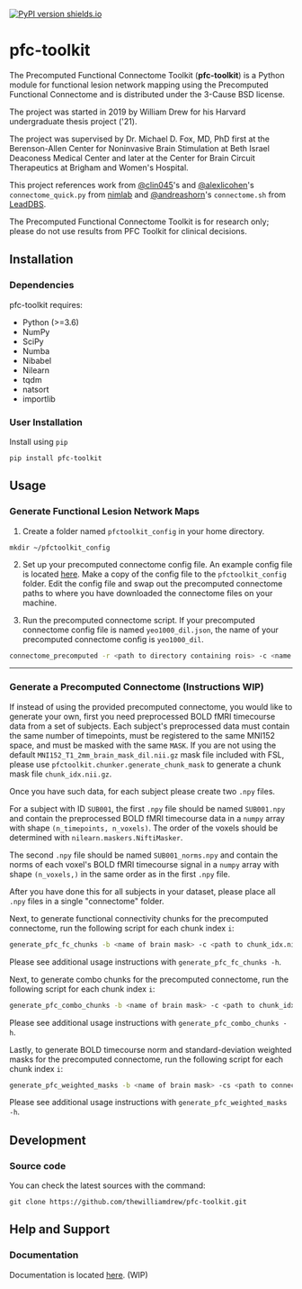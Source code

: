 [![PyPI version shields.io](https://img.shields.io/pypi/v/pfc-toolkit.svg)](https://pypi.python.org/pypi/pfc-toolkit/)

# pfc-toolkit
The Precomputed Functional Connectome Toolkit (**pfc-toolkit**) is a Python module for functional lesion network mapping using the Precomputed Functional Connectome and is distributed under the 3-Cause BSD license.

The project was started in 2019 by William Drew for his Harvard undergraduate thesis project ('21).

The project was supervised by Dr. Michael D. Fox, MD, PhD first at the Berenson-Allen Center for Noninvasive Brain Stimulation at Beth Israel Deaconess Medical Center and later at the Center for Brain Circuit Therapeutics at Brigham and Women's Hospital.

This project references work from [@clin045](https://github.com/clin045)'s and [@alexlicohen](https://github.com/alexlicohen)'s `connectome_quick.py` from [nimlab](https://github.com/nimlab) and [@andreashorn](https://github.com/andreashorn)'s `connectome.sh` from [LeadDBS](https://github.com/netstim/leaddbs).

The Precomputed Functional Connectome Toolkit is for research only; please do not use results from PFC Toolkit for clinical decisions.

## Installation
### Dependencies
pfc-toolkit requires:
- Python (>=3.6)
- NumPy
- SciPy
- Numba
- Nibabel
- Nilearn
- tqdm
- natsort
- importlib

### User Installation
Install using `pip`
```
pip install pfc-toolkit
```

## Usage

### Generate Functional Lesion Network Maps

1. Create a folder named `pfctoolkit_config` in your home directory. 
```
mkdir ~/pfctoolkit_config
```
2. Set up your precomputed connectome config file. An example config file is located [here](https://github.com/thewilliamdrew/pfc-toolkit/blob/master/src/pfctoolkit/configs/discovery-yeo1000_dil.json). Make a copy of the config file to the `pfctoolkit_config` folder. Edit the config file and swap out the precomputed connectome paths to where you have downloaded the connectome files on your machine.

3. Run the precomputed connectome script. If your precomputed connectome config file is named `yeo1000_dil.json`, the name of your precomputed connectome config is `yeo1000_dil`.

```bash
connectome_precomputed -r <path to directory containing rois> -c <name of precomputed connectome config> -o <output directory>
```
***
### Generate a Precomputed Connectome (Instructions WIP)

If instead of using the provided precomputed connectome, you would like to generate your own, first you need preprocessed BOLD fMRI timecourse data from a set of subjects. Each subject's preprocessed data must contain the same number of timepoints, must be registered to the same MNI152 space, and must be masked with the same `MASK`. If you are not using the default `MNI152_T1_2mm_brain_mask_dil.nii.gz` mask file included with FSL, please use `pfctoolkit.chunker.generate_chunk_mask` to generate a chunk mask file `chunk_idx.nii.gz`.

Once you have such data, for each subject please create two `.npy` files. 

For a subject with ID `SUB001`, the first `.npy` file should be named `SUB001.npy` and contain the preprocessed BOLD fMRI timecourse data in a `numpy` array with shape `(n_timepoints, n_voxels)`. The order of the voxels should be determined with `nilearn.maskers.NiftiMasker`. 

The second `.npy` file should be named `SUB001_norms.npy` and contain the norms of each voxel's BOLD fMRI timecourse signal in a `numpy` array with shape `(n_voxels,)` in the same order as in the first `.npy` file. 

After you have done this for all subjects in your dataset, please place all `.npy` files in a single "connectome" folder. 

Next, to generate functional connectivity chunks for the precomputed connectome, run the following script for each chunk index `i`:
```bash
generate_pfc_fc_chunks -b <name of brain mask> -c <path to chunk_idx.nii.gz> -i <index of chunk to process, i> -cs <path to connectome directory containing .npy files> -o <path to output directory>
```

Please see additional usage instructions with `generate_pfc_fc_chunks -h`.

Next, to generate combo chunks for the precomputed connectome, run the following script for each chunk index `i`:
```bash
generate_pfc_combo_chunks -b <name of brain mask> -c <path to chunk_idx.nii.gz> -i <index of chunk to process, i> -cs <path to connectome directory containing .npy files> -o <path to output directory>
```

Please see additional usage instructions with `generate_pfc_combo_chunks -h`.

Lastly, to generate BOLD timecourse norm and standard-deviation weighted masks for the precomputed connectome, run the following script for each chunk index `i`:
```bash
generate_pfc_weighted_masks -b <name of brain mask> -cs <path to connectome directory containing .npy files> -n <name of precomputed connectome> -o <path to output directory>
```

Please see additional usage instructions with `generate_pfc_weighted_masks -h`.

## Development
### Source code
You can check the latest sources with the command:
```
git clone https://github.com/thewilliamdrew/pfc-toolkit.git
```

## Help and Support
### Documentation
Documentation is located [here](https://thewilliamdrew.github.io/pfc-toolkit). (WIP)
